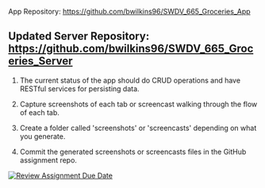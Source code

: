 App Repository: https://github.com/bwilkins96/SWDV_665_Groceries_App

Updated Server Repository: https://github.com/bwilkins96/SWDV_665_Groceries_Server
--------------------------------------------------------------------

1. The current status of the app should do CRUD operations and have RESTful services for persisting data.

2. Capture screenshots of each tab or screencast walking through the flow of each tab.

3. Create a folder called 'screenshots' or 'screencasts' depending on what you generate.

4. Commit the generated screenshots or screencasts files in the GitHub assignment repo.


[![Review Assignment Due Date](https://classroom.github.com/assets/deadline-readme-button-24ddc0f5d75046c5622901739e7c5dd533143b0c8e959d652212380cedb1ea36.svg)](https://classroom.github.com/a/UkkT7Pi_)
